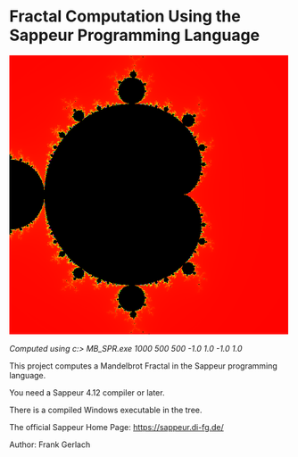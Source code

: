  

# Fractal Computation Using the Sappeur Programming Language
![frac](bilder/fractal.bmp "Ein Fraktal")

*Computed using c:\> MB_SPR.exe  1000 500 500 -1.0 1.0 -1.0 1.0*

This project computes a Mandelbrot Fractal in the Sappeur programming language.

You need a Sappeur 4.12 compiler or later.

There is a compiled Windows executable in the tree. 

The official Sappeur Home Page: https://sappeur.di-fg.de/

Author: Frank Gerlach


